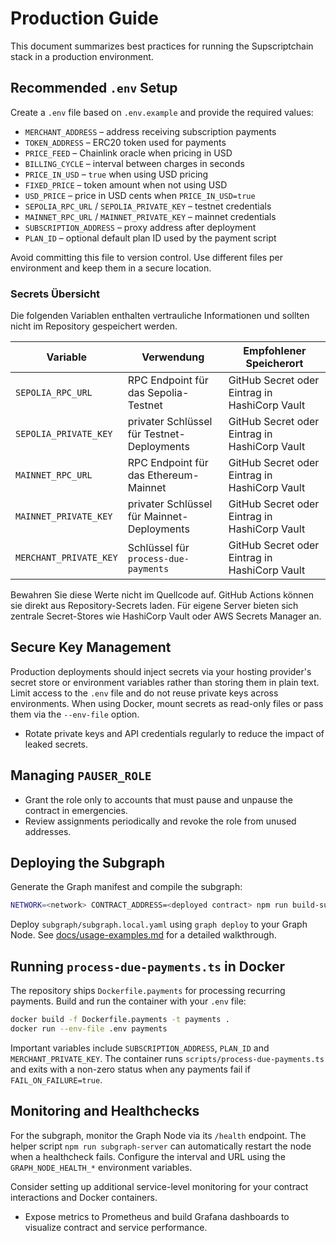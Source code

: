 # Production Guide

This document summarizes best practices for running the Supscriptchain stack in a production environment.

## Recommended `.env` Setup

Create a `.env` file based on `.env.example` and provide the required values:

- `MERCHANT_ADDRESS` – address receiving subscription payments
- `TOKEN_ADDRESS` – ERC20 token used for payments
- `PRICE_FEED` – Chainlink oracle when pricing in USD
- `BILLING_CYCLE` – interval between charges in seconds
- `PRICE_IN_USD` – `true` when using USD pricing
- `FIXED_PRICE` – token amount when not using USD
- `USD_PRICE` – price in USD cents when `PRICE_IN_USD=true`
- `SEPOLIA_RPC_URL` / `SEPOLIA_PRIVATE_KEY` – testnet credentials
- `MAINNET_RPC_URL` / `MAINNET_PRIVATE_KEY` – mainnet credentials
- `SUBSCRIPTION_ADDRESS` – proxy address after deployment
- `PLAN_ID` – optional default plan ID used by the payment script

Avoid committing this file to version control. Use different files per environment and keep them in a secure location.

### Secrets Übersicht

Die folgenden Variablen enthalten vertrauliche Informationen und sollten nicht im Repository gespeichert werden.

| Variable | Verwendung | Empfohlener Speicherort |
| -------- | ---------- | ---------------------- |
| `SEPOLIA_RPC_URL` | RPC Endpoint für das Sepolia-Testnet | GitHub Secret oder Eintrag in HashiCorp Vault |
| `SEPOLIA_PRIVATE_KEY` | privater Schlüssel für Testnet-Deployments | GitHub Secret oder Eintrag in HashiCorp Vault |
| `MAINNET_RPC_URL` | RPC Endpoint für das Ethereum-Mainnet | GitHub Secret oder Eintrag in HashiCorp Vault |
| `MAINNET_PRIVATE_KEY` | privater Schlüssel für Mainnet-Deployments | GitHub Secret oder Eintrag in HashiCorp Vault |
| `MERCHANT_PRIVATE_KEY` | Schlüssel für `process-due-payments` | GitHub Secret oder Eintrag in HashiCorp Vault |

Bewahren Sie diese Werte nicht im Quellcode auf. GitHub Actions können sie direkt aus Repository-Secrets laden. Für eigene Server bieten sich zentrale Secret-Stores wie HashiCorp Vault oder AWS Secrets Manager an.

## Secure Key Management

Production deployments should inject secrets via your hosting provider's secret store or environment variables rather than storing them in plain text. Limit access to the `.env` file and do not reuse private keys across environments. When using Docker, mount secrets as read-only files or pass them via the `--env-file` option.

- Rotate private keys and API credentials regularly to reduce the impact of leaked secrets.

## Managing `PAUSER_ROLE`

- Grant the role only to accounts that must pause and unpause the contract in emergencies.
- Review assignments periodically and revoke the role from unused addresses.

## Deploying the Subgraph

Generate the Graph manifest and compile the subgraph:

```bash
NETWORK=<network> CONTRACT_ADDRESS=<deployed contract> npm run build-subgraph
```

Deploy `subgraph/subgraph.local.yaml` using `graph deploy` to your Graph Node. See [docs/usage-examples.md](usage-examples.md#running-the-subgraph-locally) for a detailed walkthrough.

## Running `process-due-payments.ts` in Docker

The repository ships `Dockerfile.payments` for processing recurring payments. Build and run the container with your `.env` file:

```bash
docker build -f Dockerfile.payments -t payments .
docker run --env-file .env payments
```

Important variables include `SUBSCRIPTION_ADDRESS`, `PLAN_ID` and `MERCHANT_PRIVATE_KEY`. The container runs `scripts/process-due-payments.ts` and exits with a non-zero status when any payments fail if `FAIL_ON_FAILURE=true`.

## Monitoring and Healthchecks

For the subgraph, monitor the Graph Node via its `/health` endpoint. The helper script `npm run subgraph-server` can automatically restart the node when a healthcheck fails. Configure the interval and URL using the `GRAPH_NODE_HEALTH_*` environment variables.

Consider setting up additional service-level monitoring for your contract interactions and Docker containers.

- Expose metrics to Prometheus and build Grafana dashboards to visualize contract and service performance.
